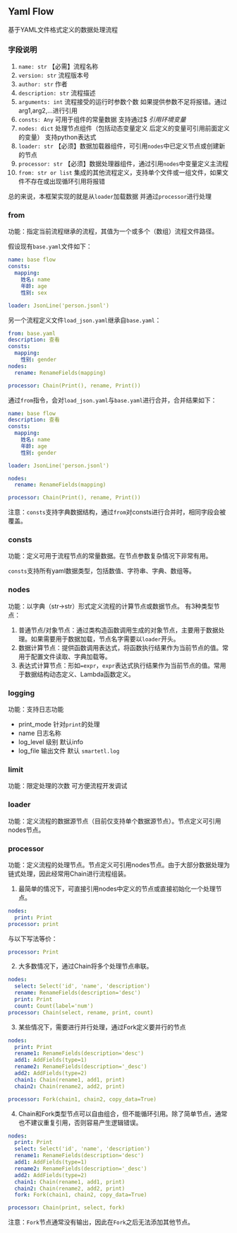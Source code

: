 ## Yaml Flow
基于YAML文件格式定义的数据处理流程

### 字段说明
1. `name: str` 【必需】流程名称
2. `version: str` 流程版本号
3. `author: str` 作者
4. `description: str` 流程描述
5. `arguments: int` 流程接受的运行时参数个数 如果提供参数不足将报错。通过arg1,arg2,...进行引用
6. `consts: Any` 可用于组件的常量数据 支持通过$<VAR> 引用环境变量
7. `nodes: dict` 处理节点组件（包括动态变量定义 后定义的变量可引用前面定义的变量） 支持python表达式
8. `loader: str` 【必须】数据加载器组件，可引用`nodes`中已定义节点或创建新的节点
9. `processor: str` 【必须】数据处理器组件，通过引用`nodes`中变量定义主流程
10. `from: str or list` 集成的其他流程定义，支持单个文件或一组文件，如果文件不存在或出现循环引用将报错


总的来说，本框架实现的就是从`loader`加载数据 并通过`processor`进行处理

### from
功能：指定当前流程继承的流程，其值为一个或多个（数组）流程文件路径。

假设现有`base.yaml`文件如下：
```yaml
name: base flow
consts:
  mapping:
    姓名: name
    年龄: age
    性别: sex

loader: JsonLine('person.jsonl')
```

另一个流程定义文件`load_json.yaml`继承自`base.yaml`：
```yaml
from: base.yaml
description: 查看
consts:
  mapping:
    性别: gender
nodes:
  rename: RenameFields(mapping)

processor: Chain(Print(), rename, Print())
```

通过`from`指令，会对`load_json.yaml`与`base.yaml`进行合并，合并结果如下：
```yaml
name: base flow
description: 查看
consts:
  mapping:
    姓名: name
    年龄: age
    性别: gender

loader: JsonLine('person.jsonl')

nodes:
  rename: RenameFields(mapping)

processor: Chain(Print(), rename, Print())
```

注意：`consts`支持字典数据结构，通过`from`对consts进行合并时，相同字段会被覆盖。

### consts
功能：定义可用于流程节点的常量数据。在节点参数复杂情况下非常有用。

`consts`支持所有yaml数据类型，包括数值、字符串、字典、数组等。

### nodes
功能：以字典（str->str）形式定义流程的计算节点或数据节点。
有3种类型节点：
1. 普通节点/对象节点：通过类构造函数调用生成的对象节点，主要用于数据处理。如果需要用于数据加载，节点名字需要以`loader`开头。
2. 数据计算节点：提供函数调用表达式，将函数执行结果作为当前节点的值。常用于配置文件读取、字典加载等。
3. 表达式计算节点：形如`=expr`，`expr`表达式执行结果作为当前节点的值。常用于数据结构动态定义、Lambda函数定义。

### logging
功能：支持日志功能
- print_mode 针对`print`的处理
- name 日志名称
- log_level 级别 默认info
- log_file 输出文件 默认 `smartetl.log`

### limit
功能：限定处理的次数 可方便流程开发调试

### loader
功能：定义流程的数据源节点（目前仅支持单个数据源节点）。节点定义可引用nodes节点。


### processor
功能：定义流程的处理节点。节点定义可引用nodes节点。由于大部分数据处理为链式处理，因此经常用Chain进行流程组装。

1. 最简单的情况下，可直接引用nodes中定义的节点或直接初始化一个处理节点。
```yaml
nodes:
  print: Print
processor: print
```

与以下写法等价：
```yaml
processor: Print
```

2. 大多数情况下，通过Chain将多个处理节点串联。
```yaml
nodes:
  select: Select('id', 'name', 'description')
  rename: RenameFields(description='desc')
  print: Print
  count: Count(label='num')
processor: Chain(select, rename, print, count)
```

3. 某些情况下，需要进行并行处理，通过Fork定义要并行的节点
```yaml
nodes:
  print: Print
  rename1: RenameFields(description='desc')
  add1: AddFields(type=1)
  rename2: RenameFields(description='_desc')
  add2: AddFields(type=2)
  chain1: Chain(rename1, add1, print)
  chain2: Chain(rename2, add2, print)

processor: Fork(chain1, chain2, copy_data=True)
```

4. Chain和Fork类型节点可以自由组合，但不能循环引用。除了简单节点，通常也不建议重复引用，否则容易产生逻辑错误。
```yaml
nodes:
  print: Print
  select: Select('id', 'name', 'description')
  rename1: RenameFields(description='desc')
  add1: AddFields(type=1)
  rename2: RenameFields(description='_desc')
  add2: AddFields(type=2)
  chain1: Chain(rename1, add1, print)
  chain2: Chain(rename2, add2, print)
  fork: Fork(chain1, chain2, copy_data=True)

processor: Chain(print, select, fork)
```

注意：`Fork`节点通常没有输出，因此在`Fork`之后无法添加其他节点。

